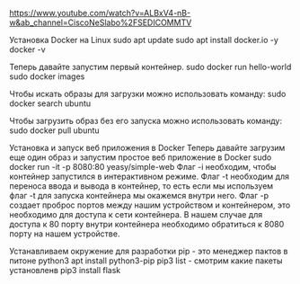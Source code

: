 https://www.youtube.com/watch?v=ALBxV4-nB-w&ab_channel=CiscoNeSlabo%2FSEDICOMMTV


Установка Docker на Linux
sudo apt update
sudo apt install docker.io -y
docker -v

Теперь давайте запустим первый контейнер.
sudo docker run hello-world
sudo docker images

Чтобы искать образы для загрузки можно использовать команду:
sudo docker search ubuntu

Чтобы загрузить образ без его запуска можно использовать команду:
sudo docker pull ubuntu

Установка и запуск веб приложения в Docker
Теперь давайте загрузим еще один образ и запустим простое веб приложение в Docker
sudo docker run -it -p 8080:80 yeasy/simple-web
Флаг -i необходим, чтобы контейнер запустился в интерактивном режиме.
Флаг -t необходим для переноса ввода и вывода в контейнер, то есть если мы используем флаг -t для запуска контейнера мы окажемся внутри него.
Флаг -p создает проброс портов между нашим устройством и контейнером, это необходимо для доступа к сети контейнера.  В нашем случае для доступа к 80 порту внутри контейнера необходимо обратиться к 8080 порту на нашем устройстве.

Устанавливаем окружение для разработки
pip - это менеджер пактов в питоне
python3
apt install python3-pip 
pip3 list - смотрим какие пакеты установленв
pip3 install flask
